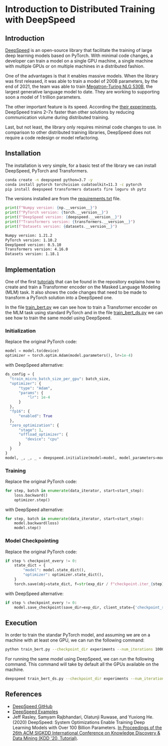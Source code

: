 # Introduction to Distributed Training with DeepSpeed

## Introduction

[DeepSpeed](https://github.com/microsoft/DeepSpeed) is an open-source library that facilitate the training of large deep learning models based on PyTorch. With minimal code changes, a developer can train a model on a single GPU machine, a single machine with multiple GPUs or on multiple machines in a distributed fashion. 

One of the advantages is that it enables massive models. When the library was first released, it was able to train a model of 200B parameters, by the end of 2021, the team was able to train [Megatron-Turing NLG 530B](https://www.microsoft.com/en-us/research/blog/using-deepspeed-and-megatron-to-train-megatron-turing-nlg-530b-the-worlds-largest-and-most-powerful-generative-language-model/), the largest generative language model to date. They are working to supporting soon a model of 1 trillion parameters.

The other important feature is its speed. According the [their experiments](https://www.deepspeed.ai/), DeepSpeed trains 2–7x faster than other solutions by reducing communication volume during distributed training. 

Last, but not least, the library only requires minimal code changes to use. In comparison to other distributed training libraries, DeepSpeed does not require a code redesign or model refactoring.

## Installation

The installation is very simple, for a basic test of the library we can install DeepSpeed, PyTorch and Transformers.

```bash
conda create -n deepspeed python=3.7 -y
conda install pytorch torchvision cudatoolkit=11.3 -c pytorch
pip install deepspeed transformers datasets fire loguru sh pytz
```

The versions installed are from the [requirements.txt](requirements.txt) file.

```python
print(f"Numpy version: {np.__version__}")
print(f"PyTorch version: {torch.__version__}")
print(f"DeepSpeed version: {deepspeed.__version__}")
print(f"Transformers version: {transformers.__version__}")
print(f"Datasets version: {datasets.__version__}")
```
```bash
Numpy version: 1.21.2
PyTorch version: 1.10.2
DeepSpeed version: 0.5.10
Transformers version: 4.16.0
Datasets version: 1.18.1
```

## Implementation

One of the first [tutorials](https://github.com/microsoft/DeepSpeedExamples/tree/d1452c9d6c48f7586b1d1b734f89751c1585d25e/HelloDeepSpeed) that can be found in the repository explains how to create and train a Transformer encoder on the Masked Language Modeling (MLM) task. It also shows the code changes that need to be made to transform a PyTorch solution into a DeepSpeed one.

In the file [train_bert.py](train_bert.py) we can see how to train a Transformer encoder on the MLM task using standard PyTorch and in the file [train_bert_ds.py](train_bert_ds.py) we can see how to train the same model using DeepSpeed.

### Initialization

Replace the original PyTorch code:
```python
model = model.to(device)
optimizer = torch.optim.Adam(model.parameters(), lr=1e-4)
```
with DeepSpeed alternative:

```python
ds_config = {
  "train_micro_batch_size_per_gpu": batch_size,
  "optimizer": {
      "type": "Adam",
      "params": {
          "lr": 1e-4
      }
  },
  "fp16": {
      "enabled": True
  },
  "zero_optimization": {
      "stage": 1,
      "offload_optimizer": {
         "device": "cpu"
      }
  }
}
model, _, _, _ = deepspeed.initialize(model=model, model_parameters=model.parameters(), config=ds_config)
```

### Training

Replace the original PyTorch code:
```python
for step, batch in enumerate(data_iterator, start=start_step):
    loss.backward()
    optimizer.step()
```
with DeepSpeed alternative:
```python
for step, batch in enumerate(data_iterator, start=start_step):
    model.backward(loss)
    model.step()
```

### Model Checkpointing

Replace the original PyTorch code:
```python
if step % checkpoint_every != 0:
    state_dict = {
        "model": model.state_dict(),
        "optimizer": optimizer.state_dict(),
    }
    torch.save(obj=state_dict, f=str(exp_dir / f"checkpoint.iter_{step}.pt"))
```

with DeepSpeed alternative:
```python
if step % checkpoint_every != 0:
    model.save_checkpoint(save_dir=exp_dir, client_state={'checkpoint_step': step})
```

## Execution

In order to train the standar PyTorch model, and assuming we are on a machine with at least one GPU, we can run the following command:

```bash
python train_bert.py --checkpoint_dir experiments --num_iterations 1000 --local_rank 0 --log_every 500
```

For running the same model using DeepSpeed, we can run the following command. This command will take by default all the GPUs available on the machine.
```bash
deepspeed train_bert_ds.py --checkpoint_dir experiments --num_iterations 1000 --log_every 500
```

## References

* [DeepSpeed GitHub](https://github.com/microsoft/DeepSpeed)
* [DeepSpeed Examples](https://github.com/microsoft/DeepSpeedExamples)
* Jeff Rasley, Samyam Rajbhandari, Olatunji Ruwase, and Yuxiong He. (2020) DeepSpeed: System Optimizations Enable Training Deep Learning Models with Over 100 Billion Parameters. [In Proceedings of the 26th ACM SIGKDD International Conference on Knowledge Discovery & Data Mining (KDD '20, Tutorial)](https://dl.acm.org/doi/10.1145/3394486.3406703).

